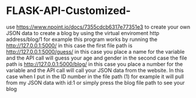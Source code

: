 # FLASK-API-Customized-
use https://www.npoint.io/docs/7355cdcb6317e77351e3 to create your own JSON data to create a blog by using the virtual enviroment http address/blog/1 for example 
this program works by running the http://127.0.0.1:5000/<variable>
 in this case the first file path is http://127.0.0.1:5000/guess/<variable> in this case you place a name for the variable and the API call will guess your age and gender 
  in the second case the  file path is http://127.0.0.1:5000/blog/<variable> in this case you place a number for the variable and the API call will call your JSON data from the website. In this case when I put in the ID number in the file path (1) for example it will pull from my JSON data with id:1 or simply press the blog file path to see your blog 
